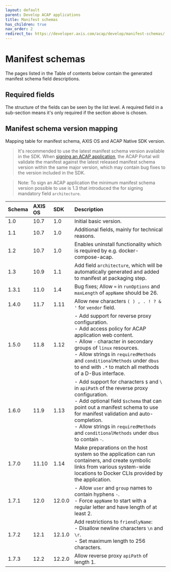 ```yaml
---
layout: default
parent: Develop ACAP applications
title: Manifest schemas
has_children: true
nav_order: 2
redirect_to: https://developer.axis.com/acap/develop/manifest-schemas/
---
```


# Manifest schemas

The pages listed in the Table of contents below contain the generated manifest
schema field descriptions.

## Required fields

The structure of the fields can be seen by the list level. A required field in
a sub-section means it's only required if the section above is chosen.

## Manifest schema version mapping

Mapping table for manifest schema, AXIS OS and ACAP Native SDK version.

> It's recommended to use the latest manifest schema version available in the
> SDK. When [signing an ACAP
> application](../../service/acap-application-signing), the ACAP Portal will
> validate the manifest against the latest released manifest schema version
> within the same major version, which may contain bug fixes to the version
> included in the SDK.

> Note: To sign an ACAP application the minimum manifest schema version
> possible to use is 1.3 that introduced the for signing mandatory field
> `architecture`.

| Schema | AXIS OS | SDK  | Description |
| :----- | :------ | :--  | :---------- |
| 1.0    | 10.7    | 1.0  | Initial basic version. |
| 1.1    | 10.7    | 1.0  | Additional fields, mainly for technical reasons. |
| 1.2    | 10.7    | 1.0  | Enables uninstall functionality which is required by e.g. docker-compose-acap. |
| 1.3    | 10.9    | 1.1  | Add field `architecture`, which will be automatically generated and added to manifest at packaging step. |
| 1.3.1  | 11.0    | 1.4  | Bug fixes; Allow `=` in `runOptions` and `maxLength` of `appName` should be 26. |
| 1.4.0  | 11.7    | 1.11 | Allow new characters `( ) , . ! ? & '` for `vendor` field. |
| 1.5.0  | 11.8    | 1.12 | - Add support for reverse proxy configuration.<br> - Add access policy for ACAP application web content.<br> - Allow `-` character in secondary groups of `linux` resources.<br> - Allow strings in `requiredMethods` and `conditionalMethods` under `dbus` to end with `.*` to match all methods of a D-Bus interface. |
| 1.6.0  | 11.9    | 1.13 | - Add support for characters `$` and `\` in `apiPath` of the reverse proxy configuration.<br> - Add optional field `$schema` that can point out a manifest schema to use for manifest validation and auto-completion.<br> - Allow strings in `requiredMethods` and `conditionalMethods` under `dbus` to contain `-`. |
| 1.7.0  | 11.10    | 1.14 | Make preparations on the host system so the application can run containers, and create symbolic links from various system-wide locations to Docker CLIs provided by the application. |
| 1.7.1  | 12.0     | 12.0.0 | - Allow `user` and `group` names to contain hyphens `-`. <br> - Force `appName` to start with a regular letter and have length of at least 2. |
| 1.7.2  | 12.1     | 12.1.0 | Add restrictions to `friendlyName`:<br> - Disallow newline characters `\n` and `\r`.<br> - Set maximum length to 256 characters. |
| 1.7.3  | 12.2     | 12.2.0 | Allow reverse proxy `apiPath` of length 1. |
